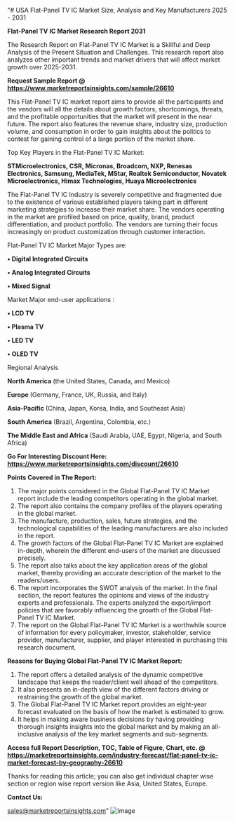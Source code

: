 "# USA Flat-Panel TV IC Market Size, Analysis and Key Manufacturers 2025 - 2031

<strong>Flat-Panel TV IC Market Research Report 2031</strong>

The Research Report on Flat-Panel TV IC Market is a Skillful and Deep Analysis of the Present Situation and Challenges. This research report also analyzes other important trends and market drivers that will affect market growth over 2025-2031.

<strong>Request Sample Report @ <a href=https://www.marketreportsinsights.com/sample/26610>https://www.marketreportsinsights.com/sample/26610</a></strong>

This Flat-Panel TV IC market report aims to provide all the participants and the vendors will all the details about growth factors, shortcomings, threats, and the profitable opportunities that the market will present in the near future. The report also features the revenue share, industry size, production volume, and consumption in order to gain insights about the politics to contest for gaining control of a large portion of the market share.

Top Key Players in the Flat-Panel TV IC Market:

<strong>STMicroelectronics, CSR, Micronas, Broadcom, NXP, Renesas Electronics, Samsung, MediaTek, MStar, Realtek Semiconductor, Novatek Microelectronics, Himax Technologies, Huaya Microelectronics</strong>

The Flat-Panel TV IC Industry is severely competitive and fragmented due to the existence of various established players taking part in different marketing strategies to increase their market share. The vendors operating in the market are profiled based on price, quality, brand, product differentiation, and product portfolio. The vendors are turning their focus increasingly on product customization through customer interaction.

Flat-Panel TV IC Market Major Types are:

<strong>• Digital Integrated Circuits

• Analog Integrated Circuits

• Mixed Signal</strong>

Market Major end-user applications :

<strong>• LCD TV

• Plasma TV

• LED TV

• OLED TV</strong>

Regional Analysis

</u><strong><b>North America</b></strong> (the United States, Canada, and Mexico)

<strong><b>Europe </b></strong>(Germany, France, UK, Russia, and Italy)

<strong><b>Asia-Pacific</b></strong> (China, Japan, Korea, India, and Southeast Asia)

<strong><b>South America</b></strong> (Brazil, Argentina, Colombia, etc.)

<strong><b>The Middle East and Africa</b></strong> (Saudi Arabia, UAE, Egypt, Nigeria, and South Africa)

<strong>Go For Interesting Discount Here: <a href=https://www.marketreportsinsights.com/discount/26610>https://www.marketreportsinsights.com/discount/26610</a></strong>

<strong>Points Covered in The Report:</strong>
<ol>
  <li>The major points considered in the Global Flat-Panel TV IC Market report include the leading competitors operating in the global market.</li>
  <li>The report also contains the company profiles of the players operating in the global market.</li>
  <li>The manufacture, production, sales, future strategies, and the technological capabilities of the leading manufacturers are also included in the report.</li>
  <li>The growth factors of the Global Flat-Panel TV IC Market are explained in-depth, wherein the different end-users of the market are discussed precisely.</li>
  <li>The report also talks about the key application areas of the global market, thereby providing an accurate description of the market to the readers/users.</li>
  <li>The report incorporates the SWOT analysis of the market. In the final section, the report features the opinions and views of the industry experts and professionals. The experts analyzed the export/import policies that are favorably influencing the growth of the Global Flat-Panel TV IC Market.</li>
  <li>The report on the Global Flat-Panel TV IC Market is a worthwhile source of information for every policymaker, investor, stakeholder, service provider, manufacturer, supplier, and player interested in purchasing this research document.</li>
</ol>
<strong>Reasons for Buying Global Flat-Panel TV IC Market Report:</strong>

<ol>
  <li>The report offers a detailed analysis of the dynamic competitive landscape that keeps the reader/client well ahead of the competitors.</li>
  <li>It also presents an in-depth view of the different factors driving or restraining the growth of the global market.</li>
  <li>The Global Flat-Panel TV IC Market report provides an eight-year forecast evaluated on the basis of how the market is estimated to grow.</li>
  <li>It helps in making aware business decisions by having providing thorough insights insights into the global market and by making an all-inclusive analysis of the key market segments and sub-segments.</li>
</ol>
<strong>Access full Report Description, TOC, Table of Figure, Chart, etc. @ <a href=https://marketreportsinsights.com/industry-forecast/flat-panel-tv-ic-market-forecast-by-geography-26610>https://marketreportsinsights.com/industry-forecast/flat-panel-tv-ic-market-forecast-by-geography-26610</a></strong>


Thanks for reading this article; you can also get individual chapter wise section or region wise report version like Asia, United States, Europe.

<strong>Contact Us:</strong>

sales@marketreportsinsights.com"
![image](https://github.com/user-attachments/assets/a0f1a524-efe2-4bff-ae99-ef13bb17386b)
